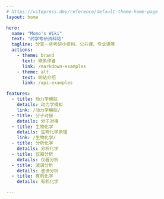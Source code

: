 ```yaml
---
# https://vitepress.dev/reference/default-theme-home-page
layout: home

hero:
  name: "Momo's Wiki"
  text: "药学考研资料站"
  tagline: 分享一些考研小资料、公共课、专业课等
  actions:
    - theme: brand
      text: 联系作者
      link: /markdown-examples
    - theme: alt
      text: 网站介绍
      link: /api-examples

features:
  - title: 动力学模拟
    details: 动力学模拟
    link: /动力学模拟/
  - title: 分子对接
    details: 分子对接
  - title: 生物化学
    details: 生物化学原理
    link: /生物化学/
  - title: 分析化学
    details: 分析化学
  - title: 仪器分析
    details: 仪器分析
  - title: 波谱分析
    details: 波谱分析
  - title: 有机化学
    details: 有机化学

---
```


